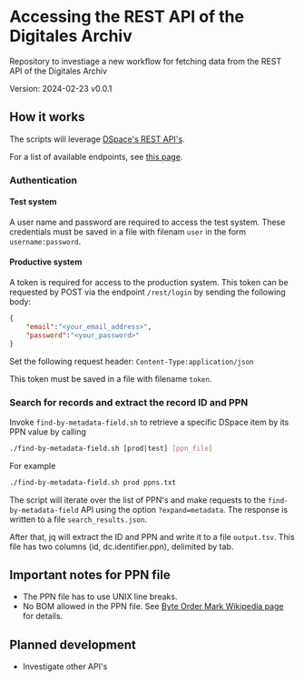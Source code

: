 # Accessing the REST API of the Digitales Archiv

Repository to investiage a new workflow for fetching data from the REST API of the Digitales Archiv

Version: 2024-02-23 v0.0.1

## How it works

The scripts will leverage [DSpace's REST API's](https://wiki.lyrasis.org/display/DSDOC5x/REST+API#RESTAPI-Items).

For a list of available endpoints, see [this page](https://zbw.eu/econis-archiv/rest/).

### Authentication

#### Test system

A user name and password are required to access the test system. These credentials must be saved in a file with filenam `user` in the form `username:password`.

#### Productive system

A token is required for access to the production system. This token can be requested by POST via the endpoint `/rest/login` by sending the following body:

```json
{
    "email":"<your_email_address>",
    "password":"<your_password>"
}
```

Set the following request header: `Content-Type:application/json`

This token must be saved in a file with filename `token`.

### Search for records and extract the record ID and PPN

Invoke `find-by-metadata-field.sh` to retrieve a specific DSpace item by its PPN value by calling

```bash
./find-by-metadata-field.sh [prod|test] [ppn_file]
```

For example

```bash
./find-by-metadata-field.sh prod ppns.txt
```

The script will iterate over the list of PPN's and make requests to the `find-by-metadata-field` API using the option `?expand=metadata`. The response is written to a file `search_results.json`.

After that, jq will extract the ID and PPN and write it to a file `output.tsv`. This file has two columns (id, dc.identifier.ppn), delimited by tab.

## Important notes for PPN file

- The PPN file has to use UNIX line breaks.
- No BOM allowed in the PPN file. See [Byte Order Mark Wikipedia page](https://de.wikipedia.org/wiki/Byte_Order_Mark) for details.

## Planned development

- Investigate other API's
